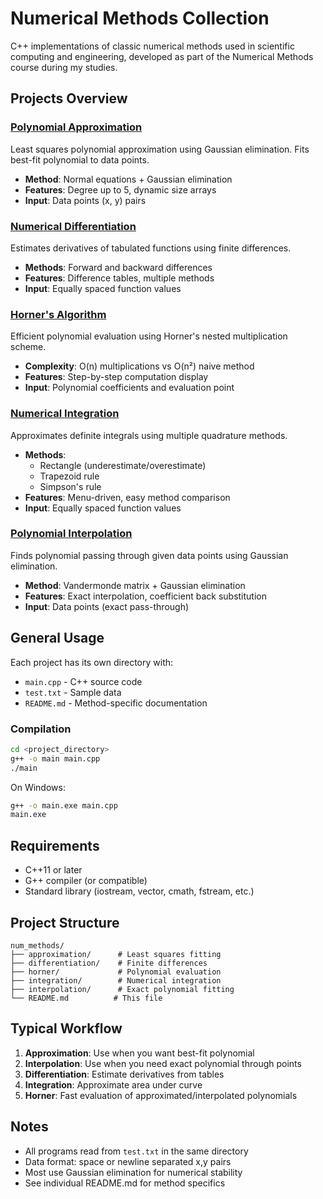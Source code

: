 # Numerical Methods Collection

C++ implementations of classic numerical methods used in scientific computing and engineering, developed as part of the Numerical Methods course during my studies.

## Projects Overview

### [Polynomial Approximation](approximation/)
Least squares polynomial approximation using Gaussian elimination. Fits best-fit polynomial to data points.
- **Method**: Normal equations + Gaussian elimination
- **Features**: Degree up to 5, dynamic size arrays
- **Input**: Data points (x, y) pairs

### [Numerical Differentiation](differentiation/)
Estimates derivatives of tabulated functions using finite differences.
- **Methods**: Forward and backward differences
- **Features**: Difference tables, multiple methods
- **Input**: Equally spaced function values

### [Horner's Algorithm](horner/)
Efficient polynomial evaluation using Horner's nested multiplication scheme.
- **Complexity**: O(n) multiplications vs O(n²) naive method
- **Features**: Step-by-step computation display
- **Input**: Polynomial coefficients and evaluation point

### [Numerical Integration](integration/)
Approximates definite integrals using multiple quadrature methods.
- **Methods**: 
  - Rectangle (underestimate/overestimate)
  - Trapezoid rule
  - Simpson's rule
- **Features**: Menu-driven, easy method comparison
- **Input**: Equally spaced function values

### [Polynomial Interpolation](interpolation/)
Finds polynomial passing through given data points using Gaussian elimination.
- **Method**: Vandermonde matrix + Gaussian elimination
- **Features**: Exact interpolation, coefficient back substitution
- **Input**: Data points (exact pass-through)

## General Usage

Each project has its own directory with:
- `main.cpp` - C++ source code
- `test.txt` - Sample data
- `README.md` - Method-specific documentation

### Compilation

```bash
cd <project_directory>
g++ -o main main.cpp
./main
```

On Windows:
```bash
g++ -o main.exe main.cpp
main.exe
```

## Requirements

- C++11 or later
- G++ compiler (or compatible)
- Standard library (iostream, vector, cmath, fstream, etc.)

## Project Structure

```
num_methods/
├── approximation/      # Least squares fitting
├── differentiation/    # Finite differences
├── horner/             # Polynomial evaluation
├── integration/        # Numerical integration
├── interpolation/      # Exact polynomial fitting
└── README.md          # This file
```

## Typical Workflow

1. **Approximation**: Use when you want best-fit polynomial
2. **Interpolation**: Use when you need exact polynomial through points
3. **Differentiation**: Estimate derivatives from tables
4. **Integration**: Approximate area under curve
5. **Horner**: Fast evaluation of approximated/interpolated polynomials

## Notes

- All programs read from `test.txt` in the same directory
- Data format: space or newline separated x,y pairs
- Most use Gaussian elimination for numerical stability
- See individual README.md for method specifics
